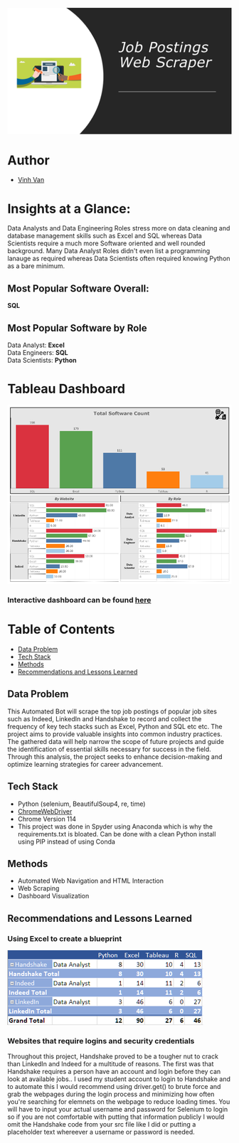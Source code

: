 ![banner](assets/banner.png)

# Author
- [Vinh Van](https://github.com/MorphingGrid)


#  Insights at a Glance:  
Data Analysts and Data Engineering Roles stress more on data cleaning and database management skills such as Excel and SQL whereas Data Scientists require a much more Software oriented and well rounded background. Many Data Analyst Roles didn't even list a programming lanauge as required whereas Data Scientists often required knowing Python as a bare minimum.  
## Most Popular Software Overall:  
**SQL**  
## Most Popular Software by Role  
Data Analyst: **Excel**  
Data Engineers: **SQL**  
Data Scientists: **Python** 

# Tableau Dashboard 

![dashboard](assets/Dashboard.png)
### Interactive dashboard can be found [here](https://public.tableau.com/app/profile/vinh.van/viz/JobPostingWebScraper/Dashboard1)

# Table of Contents

  - [Data Problem](#data-problem)
  - [Tech Stack](#tech-stack)
  - [Methods](#methods)
  - [Recommendations and Lessons Learned](#recommendations-and-lessons-learned)

## Data Problem
This Automated Bot will scrape the top job postings of popular job sites such as Indeed, LinkedIn and Handshake to record and collect the frequency of key tech stacks such as Excel, Python and SQL etc etc. The project aims to provide valuable insights into common industry practices. The gathered data will help narrow the scope of future projects and guide the identification of essential skills necessary for success in the field. Through this analysis, the project seeks to enhance decision-making and optimize learning strategies for career advancement.

## Tech Stack  
  - Python (selenium, BeautifulSoup4, re, time)
  - [ChromeWebDriver](https://sites.google.com/chromium.org/driver/?pli=1)
  - Chrome Version 114
  - This project was done in Spyder using Anaconda which is why the requirements.txt is bloated. Can be done with a clean Python install using PIP instead of using Conda

## Methods
  - Automated Web Navigation and HTML Interaction
  - Web Scraping
  - Dashboard Visualization

## Recommendations and Lessons Learned

### Using Excel to create a blueprint
![table](assets/table.png)

### Websites that require logins and security credentials
Throughout this project, Handshake proved to be a tougher nut to crack than LinkedIn and Indeed for a multitude of reasons. The first was that Handshake requires a person have an account and login before they can look at available jobs.. I used my student account to login to Handshake and to automate this I would recommend using driver.get() to brute force and grab the webpages during the login process and minimizing how often you're searching for elemnets on the webpage to reduce loading times. You will have to input your actual username and password for Selenium to login so if you are not comfortable with putting that information publicly I would omit the Handshake code from your src file like I did or putting a placeholder text whereever a username or password is needed.
